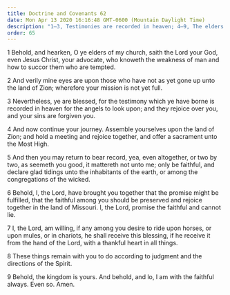 ```yaml
---
title: Doctrine and Covenants 62
date: Mon Apr 13 2020 16:16:48 GMT-0600 (Mountain Daylight Time)
description: "1–3, Testimonies are recorded in heaven; 4–9, The elders are to travel and preach according to judgment and as directed by the Spirit."
order: 65
---
```


1 Behold, and hearken, O ye elders of my church, saith the Lord your God, even Jesus Christ, your advocate, who knoweth the weakness of man and how to succor them who are tempted.

2 And verily mine eyes are upon those who have not as yet gone up unto the land of Zion; wherefore your mission is not yet full.

3 Nevertheless, ye are blessed, for the testimony which ye have borne is recorded in heaven for the angels to look upon; and they rejoice over you, and your sins are forgiven you.

4 And now continue your journey. Assemble yourselves upon the land of Zion; and hold a meeting and rejoice together, and offer a sacrament unto the Most High.

5 And then you may return to bear record, yea, even altogether, or two by two, as seemeth you good, it mattereth not unto me; only be faithful, and declare glad tidings unto the inhabitants of the earth, or among the congregations of the wicked.

6 Behold, I, the Lord, have brought you together that the promise might be fulfilled, that the faithful among you should be preserved and rejoice together in the land of Missouri. I, the Lord, promise the faithful and cannot lie.

7 I, the Lord, am willing, if any among you desire to ride upon horses, or upon mules, or in chariots, he shall receive this blessing, if he receive it from the hand of the Lord, with a thankful heart in all things.

8 These things remain with you to do according to judgment and the directions of the Spirit.

9 Behold, the kingdom is yours. And behold, and lo, I am with the faithful always. Even so. Amen.
